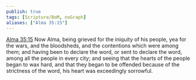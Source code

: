 ```yaml
---
publish: true
tags: [Scripture/BoM, noGraph]
aliases: ["Alma 35:15"]
---
```

[Alma 35:15](https://churchofjesuschrist.org/study/scriptures/bofm/alma/35?lang=eng&id=p15#p15) Now Alma, being grieved for the iniquity of his people, yea for the wars, and the bloodsheds, and the contentions which were among them; and having been to declare the word, or sent to declare the word, among all the people in every city; and seeing that the hearts of the people began to wax hard, and that they began to be offended because of the strictness of the word, his heart was exceedingly sorrowful.

